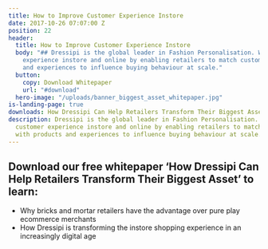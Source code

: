 ```yaml
---
title: How to Improve Customer Experience Instore
date: 2017-10-26 07:07:00 Z
position: 22
header:
  title: How to Improve Customer Experience Instore
  body: "## Dressipi is the global leader in Fashion Personalisation. We improve customer
    experience instore and online by enabling retailers to match customers with products
    and experiences to influence buying behaviour at scale."
  button:
    copy: Download Whitepaper
    url: "#download"
  hero-image: "/uploads/banner_biggest_asset_whitepaper.jpg"
is-landing-page: true
downloads: How Dressipi Can Help Retailers Transform Their Biggest Asset Whitepaper
description: Dressipi is the global leader in Fashion Personalisation. We improve
  customer experience instore and online by enabling retailers to match customers
  with products and experiences to influence buying behaviour at scale.
---
```


## Download our free whitepaper ‘How Dressipi Can Help Retailers Transform Their Biggest Asset’ to learn:

* Why bricks and mortar retailers have the advantage over pure play ecommerce merchants
* How Dressipi is transforming the instore shopping experience in an increasingly digital age